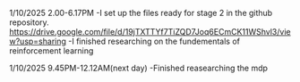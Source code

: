 1/10/2025 2.00-6.17PM
-I set up the files ready for stage 2 in the github repository.
https://drive.google.com/file/d/19jTXTTYf7TiZQD7Joq6ECmCK11WShvl3/view?usp=sharing
-I finished researching on the fundementals of reinforcement learning

1/10/2025 9.45PM-12.12AM(next day)
-Finished reasearching the mdp
